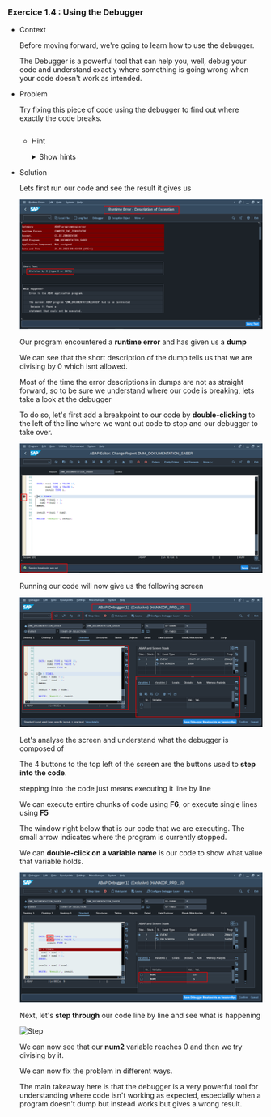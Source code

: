 ### Exercice 1.4 : Using the Debugger

- Context 

    Before moving forward, we're going to learn how to use the debugger. 

    The Debugger is a powerful tool that can help you, well, debug your code and understand exactly where something is going wrong when your code doesn't work as intended.

- Problem 

    Try fixing this piece of code using the debugger to find out where exactly the code breaks.

    ```abap

    ```

    - Hint
        <details>
        <summary>Show hints</summary>

        - Analyse the code and try understanding what the **predicted** result is, and then run it to see the actual result. 

        </details>

- Solution

    Lets first run our code and see the result it gives us

    ![Dump](https://github.com/Fabeure/ABAP-Initiation/blob/main/Images/Dump.png?raw=true)

    Our program encountered a **runtime error** and has given us a **dump**

    We can see that the short description of the dump tells us that we are divising by 0 which isnt allowed.

    Most of the time the error descriptions in dumps are not as straight forward, so to be sure we understand where our code is breaking, lets take a look at the debugger

    To do so, let's first add a breakpoint to our code by **double-clicking** to the left of the line where we want out code to stop and our debugger to take over.

    ![Breakpoint](https://github.com/Fabeure/ABAP-Initiation/blob/main/Images/Breakpoint.png?raw=true)

    Running our code will now give us the following screen

    ![Debugger](https://github.com/Fabeure/ABAP-Initiation/blob/main/Images/Debugger.png?raw=true)

    Let's analyse the screen and understand what the debugger is composed of

    The 4 buttons to the top left of the screen are the buttons used to **step into the code**.

    stepping into the code just means executing it line by line

    We can execute entire chunks of code using **F6**, or execute single lines using **F5**

    The window right below that is our code that we are executing. The small arrow indicates where the program is currently stopped. 

    We can **double-click on a variable name** is our code to show what value that variable holds.

    ![Variable](https://github.com/Fabeure/ABAP-Initiation/blob/main/Images/Variable.png?raw=true)

    Next, let's **step through** our code line by line and see what is happening

    ![Step](https://github.com/Fabeure/ABAP-Initiation/blob/main/Images/Step.png?raw=true)


    We can now see that our **num2** variable reaches 0 and then we try divising by it.

    We can now fix the problem in different ways.

    The main takeaway here is that the debugger is a very powerful tool for understanding where code isn't working as expected, especially when a program doesn't dump but instead works but gives a wrong result.


    
